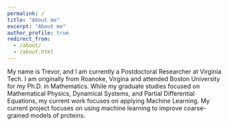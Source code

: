 ```yaml
---
permalink: /
title: "About me"
excerpt: "About me"
author_profile: true
redirect_from: 
  - /about/
  - /about.html
---
```


My name is Trevor, and I am currently a Postdoctoral Researcher at Virginia Tech. I am originally from Roanoke, Virgina and attended Boston University for my Ph.D. in Mathematics. While my graduate studies focused on Mathematical Physics, Dynamical Systems, and Partial Differential Equations, my current work focuses on applying Machine Learning. My current project focuses on using machine learning to improve coarse-grained models of proteins.
